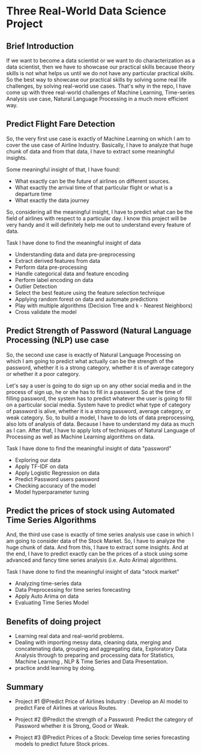 # Three Real-World Data Science Project


## Brief Introduction

If we want to become a data scientist or we want to do characterization as a data scientist, then we have to showcase our practical skills because theory skills is not what helps us until we do not have any particular practical skills. So the best way to showcase our practical skills by solving some real life challenges, by solving real-world use cases. That's why in the repo, I have come up with three real-world challenges of Machine Learning, Time-series Analysis use case, Natural Language Processing in a much more efficient way.

## Predict Flight Fare Detection

So, the very first use case is exactly of Machine Learning on which I am to cover the use case of Airline Industry. Basically, I have to analyze that huge chunk of data and from that data, I have to extract some meaningful insights.

Some meaningful insight of that, I have found:

* What exactly can be the future of airlines on different sources.
* What exactly the arrival time of that particular flight or what is a departure time
* What exactly the data journey

So, considering all the meaningful insight, I have to predict what can be the field of airlines with respect to a particular day. I know this project will be very handy and it will definitely help me out to understand every feature of data.

Task I have done to find the meaningful insight of data

* Understanding data and data pre-preprocessing
* Extract derived features from data
* Perform data pre-processing
* Handle categorical data and feature encoding
* Perform label encoding on data
* Outlier Detection
* Select the best feature using the feature selection technique
* Applying random forest on data and automate predictions
* Play with multiple algorithms (Decision Tree and k - Nearest Neighbors)
* Cross validate the model

## Predict Strength of Password (Natural Language Processing (NLP) use case

So, the second use case is exactly of Natural Language Processing on which I am going to predict what actually can be the strength of the password, whether it is a strong category, whether it is of average category or whether it a poor category.

Let's say a user is going to do sign up on any other social media and in the process of sign up, he or she has to fill in a password. So at the time of filling password, the system has to predict whatever the user is going to fill on a particular social media. System have to predict what type of category of password is alive, whether it is a strong password, average category, or weak category. So, to build a model, I have to do lots of data preprocessing, also lots of analysis of data. Because I have to understand my data as much as I can. After that, I have to apply lots of techniques of Natural Language of Processing as well as Machine Learning algorithms on data.

Task I have done to find the meaningful insight of data "password"

* Exploring our data
* Apply TF-IDF on data
* Apply Logistic Regression on data
* Predict Password users password
* Checking accuracy of the model
* Model hyperparameter tuning

## Predict the prices of stock using Automated Time Series Algorithms 

And, the third use case is exactly of time series analysis use case in which I am going to consider data of the Stock Market. So, I have to analyze the huge chunk of data. And from this, I have to extract some insights. And at the end, I have to predict exactly can be the prices of a stock using some advanced and fancy time series analysis (i.e. Auto Arima) algorithms.

Task I have done to find the meaningful insight of data "stock market"

* Analyzing time-series data
* Data Preprocessing for time series forecasting
* Apply Auto Arima on data
* Evaluating Time Series Model

## Benefits of doing project 

* Learning real data and real-world problems.
* Dealing with importing messy data, cleaning data, merging and concatenating data, grouping and aggregating data, Exploratory Data Analysis through to preparing and processing data for Statistics, Machine Learning , NLP & Time Series and Data Presentation.
* practice andd learning by doing.

## Summary 

* Project #1 @Predict Price of Airlines Industry : Develop an AI model to predict Fare of Airlines at various Routes.

* Project #2 @Predict the strength of a Password: Predict the category of Password whether it is Strong, Good or Weak.

* Project #3 @Predict Prices of a Stock: Develop time series forecasting models to predict future Stock prices.

